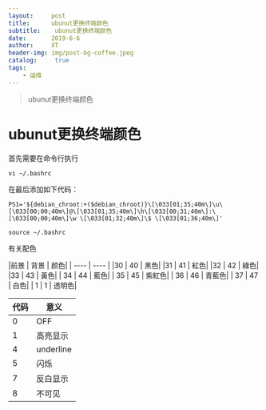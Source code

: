 ```yaml
---
layout:     post
title:      ubunut更换终端颜色
subtitle:    ubunut更换终端颜色
date:       2019-6-6
author:     XT
header-img: img/post-bg-coffee.jpeg
catalog: 	 true
tags:
    - 运维
---
```



> ubunut更换终端颜色

# ubunut更换终端颜色



首先需要在命令行执行

```shell
vi ~/.bashrc
```



在最后添加如下代码：

```shell
PS1='${debian_chroot:+($debian_chroot)}\[\033[01;35;40m\]\u\[\033[00;00;40m\]@\[\033[01;35;40m\]\h\[\033[00;31;40m\]:\[\033[00;00;40m\]\w \[\033[01;32;40m\]\$ \[\033[01;36;40m\]'
```

```shell
source ~/.bashrc
```

有关配色

|前景             | 背景       |       颜色|
| ---- | ---- |
|30             |      40        |          黑色|
|31             |      41            |      紅色|
|32             |      42            |      綠色|
|33             |      43            |      黃色|
|   34            |       44            |      藍色|
|   35             |      45             |     紫紅色|
|   36        |           46            |      青藍色|
|   37            |       47       |          白色|
|   1                 |    1     |           透明色|

| 代码 | 意义 |
| ---- | ---- |
|   0    |          OFF|
|1                |    高亮显示 |
|4             |       underline|
|5             |       闪烁|
|7               |     反白显示|
|8          |          不可见|


